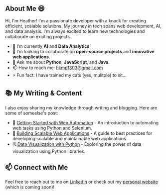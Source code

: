 ## About Me 😄

Hi, I'm Heather! I'm a passionate developer with a knack for creating efficient, scalable solutions. My journey in tech spans web development, AI, and data analysis. I'm always excited to learn new technologies and collaborate on exciting projects.


- 🌱 I’m currently **AI** and **Data Analytics**
- 🤝 I’m looking to collaborate on **open-source projects** and **innovative web applications**.
- 💬 Ask me about **Python**, **JavaScript**, and **Java**.
- 📫 How to reach me: [hkmp1303@gmail.com](hkmp1303@gmail.com)
- ⚡ Fun fact: I have trained my cats (yes, mulitple) to sit... 

## 📚 My Writing & Content

I also enjoy sharing my knowledge through writing and blogging. Here are some of someelse's post:

- 📝 [Getting Started with Web Automation](https://medium.com/@silentBob/getting-started-with-web-automation) - An introduction to automating web tasks using Python and Selenium.
- 📖 [Building Scalable Web Applications](https://medium.com/@silentBob/building-scalable-web-applications) - A guide to best practices for developing scalable and maintainable web applications.
- 🗒️ [Data Visualization with Python](https://medium.com/@silentBob/data-visualization-with-python) - Exploring the power of data visualization using Python libraries.

## 📫 Connect with Me

Feel free to reach out to me on  [LinkedIn](https://www.linkedin.com/in/heather-payne-malmo) or check out my [personal website](https://comingsoon.dev) (which is coming soon)!
<!--
## 🛠️ Tools I Use

<p align="left">
<img src="https://cdn.jsdelivr.net/gh/devicons/devicon/icons/vscode/vscode-original.svg" alt="vscode" width="30" height="30"/>
<img src="https://raw.githubusercontent.com/devicons/devicon/master/icons/javascript/javascript-original.svg" alt="javascript" width="30" height="30" />
<img src="https://raw.githubusercontent.com/devicons/devicon/master/icons/react/react-original-wordmark.svg" alt="react" width="30" height="30" />
<img src="https://cdn.jsdelivr.net/gh/devicons/devicon/icons/python/python-original.svg" alt="python" width="30" height="30"/>
<img src="https://cdn.jsdelivr.net/gh/devicons/devicon/icons/docker/docker-original.svg" alt="docker" width="30" height="30"/>
<img src="https://cdn.jsdelivr.net/gh/devicons/devicon/icons/git/git-original.svg" alt="git" width="30" height="30"/>
<img src="https://cdn.jsdelivr.net/gh/devicons/devicon/icons/github/github-original-wordmark.svg" alt="github" width="30" height="30"/>
<img src="https://cdn.jsdelivr.net/gh/devicons/devicon/icons/linux/linux-original.svg" alt="linux" width="30" height="30"/>
<img src="https://cdn.jsdelivr.net/gh/devicons/devicon/icons/mysql/mysql-original-wordmark.svg" alt="mysql" width="30" height="30"/>
<img src="https://cdn.jsdelivr.net/gh/devicons/devicon/icons/visualstudio/visualstudio-plain.svg" alt="visualstudio" width="30" height="30"/>
</p>
-->

